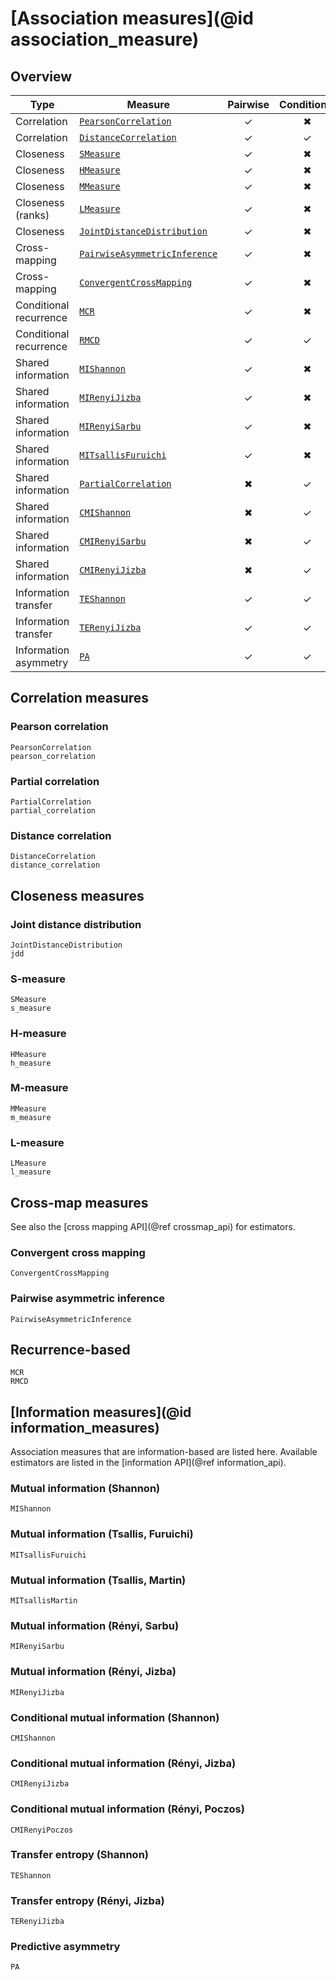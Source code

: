 # [Association measures](@id association_measure)

## Overview

| Type                   | Measure                               | Pairwise | Conditional | Function version               |
| ---------------------- | ------------------------------------- | :------: | :---------: | ------------------------------ |
| Correlation            | [`PearsonCorrelation`](@ref)          |    ✓    |     ✖      | [`pearson_correlation`](@ref)  |
| Correlation            | [`DistanceCorrelation`](@ref)         |    ✓    |     ✓      | [`distance_correlation`](@ref) |
| Closeness              | [`SMeasure`](@ref)                    |    ✓    |     ✖      | [`s_measure`](@ref)            |
| Closeness              | [`HMeasure`](@ref)                    |    ✓    |     ✖      | [`h_measure`](@ref)            |
| Closeness              | [`MMeasure`](@ref)                    |    ✓    |     ✖      | [`m_measure`](@ref)            |
| Closeness (ranks)      | [`LMeasure`](@ref)                    |    ✓    |     ✖      | [`l_measure`](@ref)            |
| Closeness              | [`JointDistanceDistribution`](@ref)   |    ✓    |     ✖      | [`jdd`](@ref)                  |
| Cross-mapping          | [`PairwiseAsymmetricInference`](@ref) |    ✓    |     ✖      | [`crossmap`](@ref)             |
| Cross-mapping          | [`ConvergentCrossMapping`](@ref)      |    ✓    |     ✖      | [`crossmap`](@ref)             |
| Conditional recurrence | [`MCR`](@ref)                         |    ✓    |     ✖      | [`mcr`](@ref)                  |
| Conditional recurrence | [`RMCD`](@ref)                        |    ✓    |     ✓      | [`rmcd`](@ref)                 |
| Shared information     | [`MIShannon`](@ref)                   |    ✓    |     ✖      | [`mutualinfo`](@ref)           |
| Shared information     | [`MIRenyiJizba`](@ref)                |    ✓    |     ✖      | [`mutualinfo`](@ref)           |
| Shared information     | [`MIRenyiSarbu`](@ref)                |    ✓    |     ✖      | [`mutualinfo`](@ref)           |
| Shared information     | [`MITsallisFuruichi`](@ref)           |    ✓    |     ✖      | [`mutualinfo`](@ref)           |
| Shared information     | [`PartialCorrelation`](@ref)          |    ✖    |     ✓      | [`partial_correlation`](@ref)  |
| Shared information     | [`CMIShannon`](@ref)                  |    ✖    |     ✓      | [`condmutualinfo`](@ref)       |
| Shared information     | [`CMIRenyiSarbu`](@ref)               |    ✖    |     ✓      | [`condmutualinfo`](@ref)       |
| Shared information     | [`CMIRenyiJizba`](@ref)               |    ✖    |     ✓      | [`condmutualinfo`](@ref)       |
| Information transfer   | [`TEShannon`](@ref)                   |    ✓    |     ✓      | [`transferentropy`](@ref)      |
| Information transfer   | [`TERenyiJizba`](@ref)                |    ✓    |     ✓      | [`transferentropy`](@ref)      |
| Information asymmetry  | [`PA`](@ref)                          |    ✓    |     ✓      | [`asymmetry`](@ref)            |

## Correlation measures

### Pearson correlation

```@docs
PearsonCorrelation
pearson_correlation
```

### Partial correlation

```@docs
PartialCorrelation
partial_correlation
```

### Distance correlation

```@docs
DistanceCorrelation
distance_correlation
```

## Closeness measures

### Joint distance distribution

```@docs
JointDistanceDistribution
jdd
```

### S-measure

```@docs
SMeasure
s_measure
```

### H-measure

```@docs
HMeasure
h_measure
```

### M-measure

```@docs
MMeasure
m_measure
```

### L-measure

```@docs
LMeasure
l_measure
```

## Cross-map measures

See also the [cross mapping API](@ref crossmap_api) for estimators.

### Convergent cross mapping

```@docs
ConvergentCrossMapping
```

### Pairwise asymmetric inference

```@docs
PairwiseAsymmetricInference
```

## Recurrence-based

```@docs
MCR
RMCD
```

## [Information measures](@id information_measures)

Association measures that are information-based are listed here. Available estimators
are listed in the [information API](@ref information_api).

### Mutual information (Shannon)

```@docs
MIShannon
```

### Mutual information (Tsallis, Furuichi)

```@docs
MITsallisFuruichi
```

### Mutual information (Tsallis, Martin)

```@docs
MITsallisMartin
```

### Mutual information (Rényi, Sarbu)

```@docs
MIRenyiSarbu
```

### Mutual information (Rényi, Jizba)

```@docs
MIRenyiJizba
```

### Conditional mutual information (Shannon)

```@docs
CMIShannon
```

### Conditional mutual information (Rényi, Jizba)

```@docs
CMIRenyiJizba
```

### Conditional mutual information (Rényi, Poczos)

```@docs
CMIRenyiPoczos
```

### Transfer entropy (Shannon)

```@docs
TEShannon
```

### Transfer entropy (Rényi, Jizba)

```@docs
TERenyiJizba
```

### Predictive asymmetry

```@docs
PA
```

